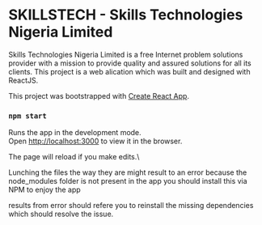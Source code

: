 # SKILLSTECH - Skills Technologies Nigeria Limited
Skills Technologies Nigeria Limited is a free Internet problem solutions provider with a mission to provide quality and assured solutions for all its clients. 
This project is a web alication which was built and designed with ReactJS. 

This project was bootstrapped with [Create React App](https://github.com/facebook/create-react-app).

### `npm start`
Runs the app in the development mode.\
Open [http://localhost:3000](http://localhost:3000) to view it in the browser.

The page will reload if you make edits.\

Lunching the files the way they are might result to an error
because the node_modules folder is not present in the app you should install this via NPM to enjoy the app

results from error should refere you to reinstall the missing dependencies which should resolve the issue.

